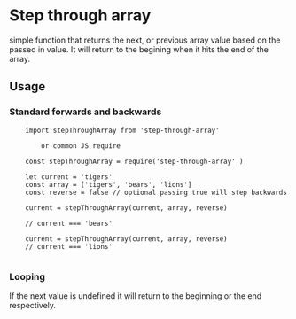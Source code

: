 # Step through array
simple function that returns the next, or previous array value based on the passed in
value. It will return to the begining when it hits the end of the array. 

## Usage

### Standard forwards and backwards

```
	import stepThroughArray from 'step-through-array' 

		or common JS require

	const stepThroughArray = require('step-through-array' )

	let current = 'tigers'
	const array = ['tigers', 'bears', 'lions']
	const reverse = false // optional passing true will step backwards

	current = stepThroughArray(current, array, reverse)

	// current === 'bears'

	current = stepThroughArray(current, array, reverse)
	// current === 'lions'


```

### Looping

If the next value is undefined it will return to the beginning or the end respectively.
